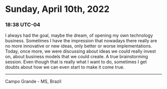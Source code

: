 # Sunday, April 10th, 2022

### 18:38 UTC-04

I always had the goal, maybe the dream, of opening my own technology business. Sometimes
I have the impression that nowadays there really are no more innovative or new ideas,
only better or worse implementations. Today, once more, we were discussing about
ideas we could really invest on, about business models that we could create. A true
brainstorming session. Even though that is really what I want to do, sometimes I
get doubts about how we can even start to make it come true.

---

Campo Grande - MS, Brazil
